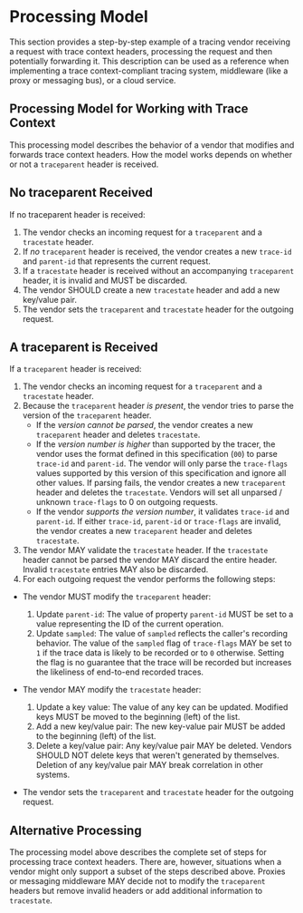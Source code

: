 # Processing Model

This section provides a step-by-step example of a tracing vendor receiving a request with trace context headers, processing the request and then potentially forwarding it. This description can be used as a reference when implementing a trace context-compliant tracing system, middleware (like a proxy or messaging bus), or a cloud service.

## Processing Model for Working with Trace Context

This processing model describes the behavior of a vendor that modifies and forwards trace context headers. How the model works depends on whether or not a `traceparent` header is received.

## No traceparent Received

If no traceparent header is received:

1. The vendor checks an incoming request for a `traceparent` and a `tracestate` header.
2. If _no_ `traceparent` header is received, the vendor creates a new `trace-id` and `parent-id` that represents the current request.
3. If a `tracestate` header is received without an accompanying `traceparent` header, it is invalid and MUST be discarded.
4. The vendor SHOULD create a new `tracestate` header and add a new key/value pair.
5. The vendor sets the `traceparent` and `tracestate` header for the outgoing request.

## A traceparent is Received

If a `traceparent` header is received:

1. The vendor checks an incoming request for a `traceparent` and a `tracestate` header.
2. Because the `traceparent` header _is present_, the vendor tries to parse the version of the `traceparent` header.
    * If the _version cannot be parsed_, the vendor creates a new `traceparent` header and deletes `tracestate`.
    * If the _version number is higher_ than supported by the tracer, the vendor uses the format defined in this specification (`00`) to parse `trace-id` and `parent-id`.
The vendor will only parse the `trace-flags` values supported by this version of this specification and ignore all other values. If parsing fails, the vendor creates a new `traceparent` header and deletes the `tracestate`. Vendors will set all unparsed / unknown `trace-flags` to 0 on outgoing requests.
    * If the vendor _supports the version number_, it validates `trace-id` and `parent-id`. If either `trace-id`, `parent-id` or `trace-flags` are invalid, the vendor creates a new `traceparent` header and deletes `tracestate`.
3. The vendor MAY validate the `tracestate` header. If the `tracestate` header cannot be parsed the vendor MAY discard the entire header. Invalid `tracestate` entries MAY also be discarded.
4. For each outgoing request the vendor performs the following steps:
  - The vendor MUST modify the `traceparent` header:
      1. Update `parent-id`: The value of property `parent-id` MUST be set to a value representing the ID of the current operation.
      2. Update `sampled`: The value of `sampled` reflects the caller's recording behavior. The value of the `sampled` flag of `trace-flags` MAY be set to `1` if the trace data is likely to be recorded or to `0` otherwise. Setting the flag is no guarantee that the trace will be recorded but increases the likeliness of end-to-end recorded traces.

  - The vendor MAY modify the `tracestate` header:
      1. Update a key value: The value of any key can be updated. Modified keys MUST be moved to the beginning (left) of the list.
      2. Add a new key/value pair: The new key-value pair MUST be added to the beginning (left) of the list.
      3. Delete a key/value pair: Any key/value pair MAY be deleted. Vendors SHOULD NOT delete keys that weren't generated by themselves. Deletion of any key/value pair MAY break correlation in other systems.
  - The vendor sets the `traceparent` and `tracestate` header for the outgoing request.

## Alternative Processing

The processing model above describes the complete set of steps for processing trace context headers. There are, however, situations when a vendor might only support a subset of the steps described above. Proxies or messaging middleware MAY decide not to modify the `traceparent` headers but remove invalid headers or add additional information to `tracestate`.
